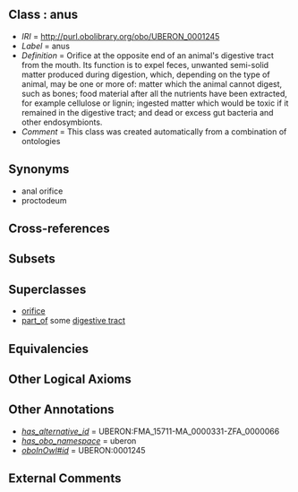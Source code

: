 
## Class : anus

 * *IRI* = http://purl.obolibrary.org/obo/UBERON_0001245
 * *Label* = anus
 * *Definition* = Orifice at the opposite end of an animal's digestive tract from the mouth. Its function is to expel feces, unwanted semi-solid matter produced during digestion, which, depending on the type of animal, may be one or more of: matter which the animal cannot digest, such as bones; food material after all the nutrients have been extracted, for example cellulose or lignin; ingested matter which would be toxic if it remained in the digestive tract; and dead or excess gut bacteria and other endosymbionts.
 * *Comment* = This class was created automatically from a combination of ontologies

## Synonyms

 * anal orifice
 * proctodeum

## Cross-references


## Subsets


## Superclasses

 * [orifice](../../UBERON/61/UBERON_0000161.md)
 * [part_of](../../BFO/50/BFO_0000050.md) some [digestive tract](../../UBERON/55/UBERON_0001555.md)

## Equivalencies


## Other Logical Axioms


## Other Annotations

 * *[has_alternative_id](../../Id/oboInOwl#hasAlternativeId.md)* = UBERON:FMA_15711-MA_0000331-ZFA_0000066
 * *[has_obo_namespace](../../ce/oboInOwl#hasOBONamespace.md)* = uberon
 * *[oboInOwl#id](../../id/oboInOwl#id.md)* = UBERON:0001245

## External Comments

